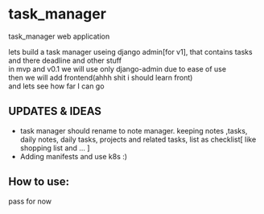 # task_manager
task_manager web application

lets build a task manager useing django admin[for v1], that contains tasks and there deadline and other stuff\
in mvp and v0.1 we will use only django-admin due to ease of use\
then we will add frontend(ahhh shit i should learn front)\
and lets see how far I can go


## UPDATES & IDEAS
- task manager should rename to note manager. keeping notes ,tasks, daily notes, daily tasks, projects and related tasks, list as checklist[ like shopping list and ... ]
- Adding manifests and use k8s :)

## How to use:
  pass for now
  

